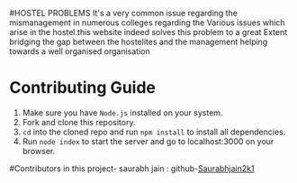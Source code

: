 #HOSTEL PROBLEMS
 It's a very common issue regarding the mismanagement in numerous colleges regarding the 
Various issues which arise in the hostel.this website indeed solves this problem to a great 
Extent bridging the gap between the hostelites and the management helping towards a well 
organised organisation

# Contributing Guide

1. Make sure you have `Node.js` installed on your system.
2. Fork and clone this repository.
3. `cd` into the cloned repo and run `npm install` to install all dependencies.
4. Run `node index` to start the server and go to localhost:3000 on your browser.

#Contributors in this project-
saurabh jain : github-[Saurabhjain2k1](https://github.com/Saurabhjain2k1)
